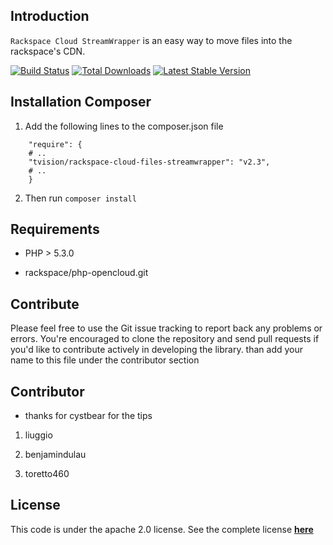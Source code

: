 Introduction
------------

`Rackspace Cloud StreamWrapper` is an easy way to move files into the rackspace's CDN.

[![Build Status](https://secure.travis-ci.org/tvision/RackspaceCloudFilesStreamWrapper.png)](http://travis-ci.org/tvision/RackspaceCloudFilesStreamWrapper)
[![Total Downloads](https://poser.pugx.org/tvision/rackspace-cloud-files-streamwrapper/downloads.png)](https://packagist.org/packages/tvision/rackspace-cloud-files-streamwrapper)
[![Latest Stable Version](https://poser.pugx.org/tvision/rackspace-cloud-files-streamwrapper/v/stable.png)](https://packagist.org/packages/tvision/rackspace-cloud-files-streamwrapper)

Installation Composer
-------------------------------

1. Add the following lines to the composer.json file

```
    "require": {
    # ..
    "tvision/rackspace-cloud-files-streamwrapper": "v2.3",
    # ..
    }
```

2. Then run `composer install`

Requirements
------------

- PHP > 5.3.0

- rackspace/php-opencloud.git


Contribute
----------

Please feel free to use the Git issue tracking to report back any problems or errors. You're encouraged to clone the repository and send pull requests if you'd like to contribute actively in developing the library.
than add your name to this file under the contributor section


Contributor
------------

- thanks for cystbear for the tips

1. liuggio

2. benjamindulau

3. toretto460

License
-------

This code is under the apache 2.0 license. See the complete license [**here**](https://github.com/tvision/RackspaceCloudFilesStreamWrapper/blob/master/LICENSE)
